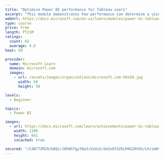 ```yaml
---
title: "Optimize Power BI performance for Tableau users"
excerpt: "This module demonstrates how performance can determine a visual's usefulness."
webUrl: https://docs.microsoft.com/en-us/learn/modules/power-bi-tableau-optimize-performance/
type: course
price: Free
length: PT21M
ratings:
  count: 65
  average: 4.8
heat: 50

provider:
  name: Microsoft Learn
  domain: microsoft.com
  images:
    - url: /assets/images/organizations/microsoft.com-50x50.jpg
      width: 50
      height: 50

levels:
  - Beginner

topics:
  - Power BI

images:
  - url: https://docs.microsoft.com/learn/achievements/power-bi-tableau-optimize-performance-social.png
    width: 1280
    height: 641
    isCached: true

secured: "/CdB77ZM29/b8QirJ8hWSTgytNa3/XvUiG/do5xOt5ZkLM4G29tbh/Lhzim0vqHiwqrJPwDyGlUtyqQgFh3grzGbTENcwn29afvnIELB43PCJHNG2ul47a8Nr2ucEKsUZyvd9lfD6eC6D90QXJhAJknX/CY4oKLfIXet0SKlCaSdZqxeGwkjOfCn2eQ9fYqGrUd0KMzRky2wP/ooqEFNX6OnFg6gU9meosXwkSnMDqLbsAXhYKX5Mmiepd1xJioX6JNh7i6dRFBQc5pfuCzZ7yP3SA/GiuoEy18zgrSqNzUlxgQE9Ghqie6MEm+qZkClGcvCmn9uP5mjj5aR21cRMSKfo0pGL7xvddUuRsGjb15xRxE7Lq79vtANziaBQ8vfshVaa0HeUxu1FNbTT2bOjvSLVmP6nRf1T6NcayDIgO8=;J7arxMSq6LzAcWMUsANxKg=="
---
```


